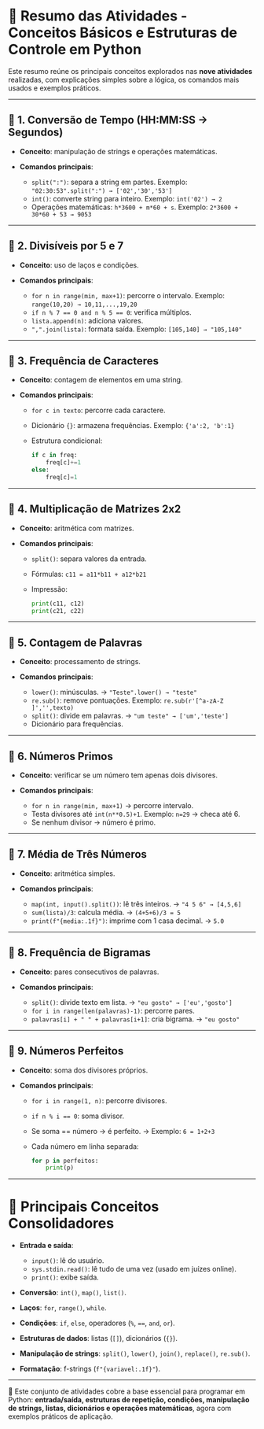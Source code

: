 # 📘 Resumo das Atividades - Conceitos Básicos e Estruturas de Controle em Python

Este resumo reúne os principais conceitos explorados nas **nove atividades** realizadas, com explicações simples sobre a lógica, os comandos mais usados e exemplos práticos.

---

## 🔹 1. Conversão de Tempo (HH\:MM\:SS → Segundos)

* **Conceito**: manipulação de strings e operações matemáticas.
* **Comandos principais**:

  * `split(":")`: separa a string em partes.
    Exemplo: `"02:30:53".split(":") → ['02','30','53']`
  * `int()`: converte string para inteiro.
    Exemplo: `int('02') → 2`
  * Operações matemáticas: `h*3600 + m*60 + s`.
    Exemplo: `2*3600 + 30*60 + 53 → 9053`

---

## 🔹 2. Divisíveis por 5 e 7

* **Conceito**: uso de laços e condições.
* **Comandos principais**:

  * `for n in range(min, max+1)`: percorre o intervalo.
    Exemplo: `range(10,20) → 10,11,...,19,20`
  * `if n % 7 == 0 and n % 5 == 0`: verifica múltiplos.
  * `lista.append(n)`: adiciona valores.
  * `",".join(lista)`: formata saída.
    Exemplo: `[105,140] → "105,140"`

---

## 🔹 3. Frequência de Caracteres

* **Conceito**: contagem de elementos em uma string.
* **Comandos principais**:

  * `for c in texto`: percorre cada caractere.
  * Dicionário `{}`: armazena frequências.
    Exemplo: `{'a':2, 'b':1}`
  * Estrutura condicional:

    ```python
    if c in freq:
        freq[c]+=1
    else:
        freq[c]=1
    ```

---

## 🔹 4. Multiplicação de Matrizes 2x2

* **Conceito**: aritmética com matrizes.
* **Comandos principais**:

  * `split()`: separa valores da entrada.
  * Fórmulas:
    `c11 = a11*b11 + a12*b21`
  * Impressão:

    ```python
    print(c11, c12)
    print(c21, c22)
    ```

---

## 🔹 5. Contagem de Palavras

* **Conceito**: processamento de strings.
* **Comandos principais**:

  * `lower()`: minúsculas. → `"Teste".lower() → "teste"`
  * `re.sub()`: remove pontuações.
    Exemplo: `re.sub(r'[^a-zA-Z ]','',texto)`
  * `split()`: divide em palavras. → `"um teste" → ['um','teste']`
  * Dicionário para frequências.

---

## 🔹 6. Números Primos

* **Conceito**: verificar se um número tem apenas dois divisores.
* **Comandos principais**:

  * `for n in range(min, max+1)` → percorre intervalo.
  * Testa divisores até `int(n**0.5)+1`.
    Exemplo: `n=29` → checa até 6.
  * Se nenhum divisor → número é primo.

---

## 🔹 7. Média de Três Números

* **Conceito**: aritmética simples.
* **Comandos principais**:

  * `map(int, input().split())`: lê três inteiros. → `"4 5 6" → [4,5,6]`
  * `sum(lista)/3`: calcula média. → `(4+5+6)/3 = 5`
  * `print(f"{media:.1f}")`: imprime com 1 casa decimal. → `5.0`

---

## 🔹 8. Frequência de Bigramas

* **Conceito**: pares consecutivos de palavras.
* **Comandos principais**:

  * `split()`: divide texto em lista. → `"eu gosto" → ['eu','gosto']`
  * `for i in range(len(palavras)-1)`: percorre pares.
  * `palavras[i] + " " + palavras[i+1]`: cria bigrama. → `"eu gosto"`

---

## 🔹 9. Números Perfeitos

* **Conceito**: soma dos divisores próprios.
* **Comandos principais**:

  * `for i in range(1, n)`: percorre divisores.
  * `if n % i == 0`: soma divisor.
  * Se soma == número → é perfeito. → Exemplo: `6 = 1+2+3`
  * Cada número em linha separada:

    ```python
    for p in perfeitos:
        print(p)
    ```

---

# 🧾 Principais Conceitos Consolidadores

* **Entrada e saída**:

  * `input()`: lê do usuário.
  * `sys.stdin.read()`: lê tudo de uma vez (usado em juízes online).
  * `print()`: exibe saída.
* **Conversão**: `int()`, `map()`, `list()`.
* **Laços**: `for`, `range()`, `while`.
* **Condições**: `if`, `else`, operadores (`%`, `==`, `and`, `or`).
* **Estruturas de dados**: listas (`[]`), dicionários (`{}`).
* **Manipulação de strings**: `split()`, `lower()`, `join()`, `replace()`, `re.sub()`.
* **Formatação**: f-strings (`f"{variavel:.1f}"`).

---

📌 Este conjunto de atividades cobre a base essencial para programar em Python: **entrada/saída, estruturas de repetição, condições, manipulação de strings, listas, dicionários e operações matemáticas**, agora com exemplos práticos de aplicação.
